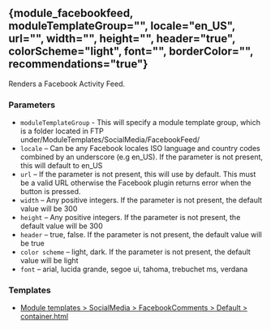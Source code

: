 ## {module\_facebookfeed, moduleTemplateGroup="", locale="en\_US", url="", width="", height="", header="true", colorScheme="light", font="", borderColor="", recommendations="true"}

Renders a Facebook Activity Feed.

### Parameters

* `moduleTemplateGroup` - This will specify a module template group, which is a folder located in FTP under/ModuleTemplates/SocialMedia/FacebookFeed/
* `locale` – Can be any Facebook locales ISO language and country codes combined by an underscore (e.g en_US). If the parameter is not present, this will default to en_US
* `url` – If the parameter is not present, this will use by default. This must be a valid URL otherwise the Facebook plugin returns error when the button is pressed.
* `width` – Any positive integers. If the parameter is not present, the default value will be 300
* `height` – Any positive integers. If the parameter is not present, the default value will be 300
* `header` – true, false. If the parameter is not present, the default value will be true
* `color scheme` – light, dark. If the parameter is not present, the default value will be light
* `font` – arial, lucida grande, segoe ui, tahoma, trebuchet ms, verdana

### Templates

* [Module templates > SocialMedia > FacebookComments > Default > container.html](/content/tag-reference/social-media/facebook-comment-template.html)
